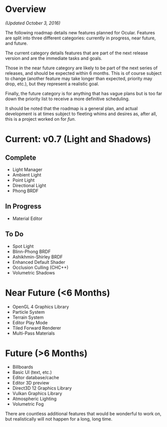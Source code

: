 # Overview

_(Updated October 3, 2016)_

The following roadmap details new features planned for Ocular. Features are split into three different categories: currently in progress, near future, and future.

The current category details features that are part of the next release version and are the immediate tasks and goals. 

Those in the near future category are likely to be part of the next series of releases, and should be expected within 6 months. This is of course subject to change (another feature may take longer than expected, priority may drop, etc.), but they represent a realistic goal.

Finally, the future category is for anything that has vague plans but is too far down the priority list to receive a more definitive scheduling.

It should be noted that the roadmap is a general plan, and actual development is at times subject to fleeting whims and desires as, after all, this is a project worked on for _fun_.

# Current: v0.7 (Light and Shadows)

## Complete

* Light Manager
* Ambient Light
* Point Light
* Directional Light
* Phong BRDF

## In Progress

* Material Editor

## To Do

* Spot Light
* Blinn-Phong BRDF
* Ashikhmin-Shirley BRDF
* Enhanced Default Shader
* Occlusion Culling (CHC++)
* Volumetric Shadows

# Near Future (<6 Months)

* OpenGL 4 Graphics Library
* Particle System
* Terrain System
* Editor Play Mode
* Tiled Forward Renderer
* Multi-Pass Materials

# Future (>6 Months)

* Billboards
* Basic UI (text, etc.)
* Editor database/cache
* Editor 3D preview
* Direct3D 12 Graphics Library
* Vulkan Graphics Library
* Atmospheric Lighting
* Volumetric Fog

There are countless additional features that would be wonderful to work on, but realistically will not happen for a long, long time.
